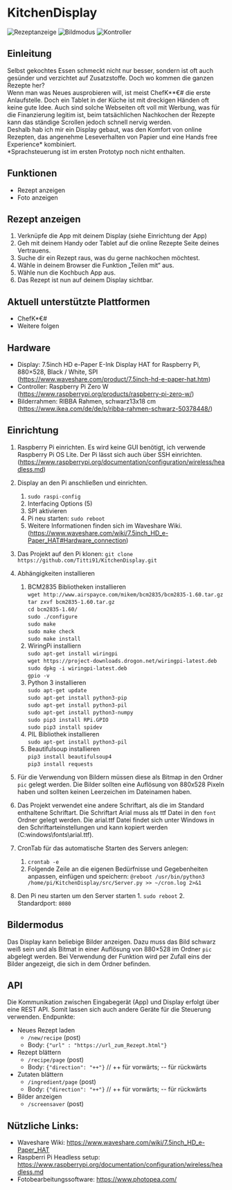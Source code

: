 # KitchenDisplay

![Rezeptanzeige](readme_images/PXL_20210604_145950938.jpg)
![Bildmodus](readme_images/PXL_20210604_1504420811.jpg)
![Kontroller](readme_images/PXL_20210604_1501297721.jpg)


## Einleitung
Selbst gekochtes Essen schmeckt nicht nur besser, sondern ist oft auch gesünder und verzichtet auf Zusatzstoffe. Doch wo kommen die ganzen Rezepte her?  
Wenn man was Neues ausprobieren will, ist meist ChefK**€# die erste Anlaufstelle. Doch ein Tablet in der Küche ist mit dreckigen Händen oft keine gute Idee. Auch sind solche Webseiten oft voll mit Werbung, was für die Finanzierung legitim ist, beim tatsächlichen Nachkochen der Rezepte kann das ständige Scrollen jedoch schnell nervig werden.  
Deshalb hab ich mir ein Display gebaut, was den Komfort von online Rezepten, das angenehme Leseverhalten von Papier und eine Hands free Experience* kombiniert.  
*Sprachsteuerung ist im ersten Prototyp noch nicht enthalten. 

## Funktionen
* Rezept anzeigen
* Foto anzeigen

## Rezept anzeigen
1.	Verknüpfe die App mit deinem Display (siehe Einrichtung der App)
2.	Geh mit deinem Handy oder Tablet auf die online Rezepte Seite deines Vertrauens. 
3.	Suche dir ein Rezept raus, was du gerne nachkochen möchtest.
4.	Wähle in deinem Browser die Funktion „Teilen mit“ aus.
5.	Wähle nun die Kochbuch App aus.
6.	Das Rezept ist nun auf deinem Display sichtbar.

## Aktuell unterstützte Plattformen
*	ChefK*€#
*	Weitere folgen

## Hardware
*	Display: 7.5inch HD e-Paper E-Ink Display HAT for Raspberry Pi, 880×528, Black / White, SPI (https://www.waveshare.com/product/7.5inch-hd-e-paper-hat.htm)
*	Controller: Raspberry Pi Zero W (https://www.raspberrypi.org/products/raspberry-pi-zero-w/)
*	Bilderrahmen: RIBBA Rahmen, schwarz13x18 cm (https://www.ikea.com/de/de/p/ribba-rahmen-schwarz-50378448/)

## Einrichtung
1.	Raspberry Pi einrichten. Es wird keine GUI benötigt, ich verwende Raspberry Pi OS Lite. 
Der Pi lässt sich auch über SSH einrichten. (https://www.raspberrypi.org/documentation/configuration/wireless/headless.md)
2.	Display an den Pi anschließen und einrichten.
      1. `sudo raspi-config`
      2. Interfacing Options (5)
      3. SPI aktivieren 
      4. Pi neu starten: `sudo reboot`
      4. Weitere Informationen finden sich im  Waveshare Wiki. (https://www.waveshare.com/wiki/7.5inch_HD_e-Paper_HAT#Hardware_connection)
3.	Das Projekt auf den Pi klonen: `git clone https://github.com/Titti91/KitchenDisplay.git` 
4.	Abhängigkeiten installieren 
      1.    BCM2835 Bibliotheken installieren  
                `wget http://www.airspayce.com/mikem/bcm2835/bcm2835-1.60.tar.gz`  
                `tar zxvf bcm2835-1.60.tar.gz`  
                `cd bcm2835-1.60/`  
                `sudo ./configure`  
                `sudo make`  
                `sudo make check`  
                `sudo make install`
      2.    WiringPi installiern  
            `sudo apt-get install wiringpi`  
            `wget https://project-downloads.drogon.net/wiringpi-latest.deb`  
            `sudo dpkg -i wiringpi-latest.deb`  
            `gpio -v`  
      3.    Python 3 installieren  
            `sudo apt-get update`  
            `sudo apt-get install python3-pip`  
            `sudo apt-get install python3-pil`  
            `sudo apt-get install python3-numpy`  
            `sudo pip3 install RPi.GPIO`  
            `sudo pip3 install spidev`  
      4.    PIL Bibliothek installieren   
            `sudo apt-get install python3-pil `
      5.    Beautifulsoup installieren  
            `pip3 install beautifulsoup4`  
            `pip3 install requests`


5.	Für die Verwendung von Bildern müssen diese als Bitmap in den Ordner `pic` gelegt werden. Die Bilder sollten eine Auflösung von 880x528 Pixeln haben und sollten keinen Leerzeichen im Dateinamen haben. 
6.	Das Projekt verwendet eine andere Schriftart, als die im Standard enthaltene Schriftart. Die Schriftart Arial muss als ttf Datei in den `font` Ordner gelegt werden. Die arial.ttf Datei findet sich unter Windows in den Schriftarteinstellungen und kann kopiert werden (C:windows\fonts\arial.ttf). 
7.	CronTab für das automatische Starten des Servers anlegen:
       1.   `crontab -e`  
       2.   Folgende Zeile an die eigenen Bedürfnisse und Gegebenheiten anpassen, einfügen und speichern: `@reboot /usr/bin/python3 /home/pi/KitchenDisplay/src/Server.py >> ~/cron.log 2>&1`
8.	Den Pi neu starten um den Server starten 
        1.  `sudo reboot`
        2.  Standardport: `8080`
 

## Bildermodus
Das Display kann beliebige Bilder anzeigen. Dazu muss das Bild schwarz weiß sein und als Bitmat in einer Auflösung von 880×528 im Ordner `pic` abgelegt werden.
Bei Verwendung der Funktion wird per Zufall eins der Bilder angezeigt, die sich in dem Ordner befinden. 

## API
Die Kommunikation zwischen Eingabegerät (App) und Display erfolgt über eine REST API. Somit lassen sich auch andere Geräte für die Steuerung verwenden. 
Endpunkte:
*	Neues Rezept laden
    *	`/new/recipe` (post)
    *	Body: `{"url" : "https://url_zum_Rezept.html"}`
*	Rezept blättern
    *	`/recipe/page` (post)
    *	Body: `{"direction": "++"}` // ++ für vorwärts; -- für rückwärts
*	Zutaten blättern
    *	`/ingredient/page` (post)
    *	Body: `{"direction": "++"}` // ++ für vorwärts; -- für rückwärts
*	Bilder anzeigen
    *	`/screensaver` (post)

## Nützliche Links:
*	Waveshare Wiki: https://www.waveshare.com/wiki/7.5inch_HD_e-Paper_HAT 
*	Raspberri Pi Headless setup: https://www.raspberrypi.org/documentation/configuration/wireless/headless.md 
*	Fotobearbeitungssoftware: https://www.photopea.com/ 

